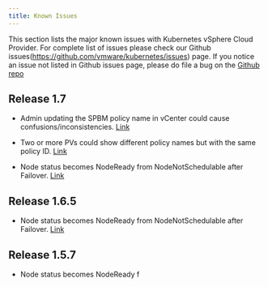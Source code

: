 ```yaml
---
title: Known Issues
---
```

This section lists the major known issues with Kubernetes vSphere Cloud Provider. For complete list of issues please check our Github issues(https://github.com/vmware/kubernetes/issues) page. If you notice an issue not listed in Github issues page, please do file a bug on the [Github repo](https://github.com/vmware/kubernetes/issues)

## Release 1.7

* Admin updating the SPBM policy name in vCenter could cause confusions/inconsistencies. [Link](https://github.com/vmware/Kubernetes/issues/156)

* Two or more PVs could show different policy names but with the same policy ID. [Link](https://github.com/vmware/Kubernetes/issues/157)

* Node status becomes NodeReady from NodeNotSchedulable after Failover. [Link](https://github.com/Kubernetes/Kubernetes/issues/45670)

## Release 1.6.5

* Node status becomes NodeReady from NodeNotSchedulable after Failover. [Link]( https://github.com/Kubernetes/Kubernetes/issues/45670)

## Release 1.5.7

* Node status becomes NodeReady f
